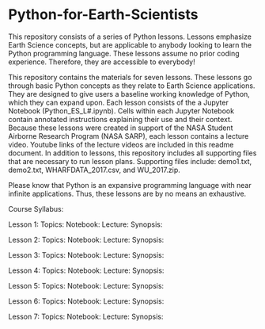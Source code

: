# Python-for-Earth-Scientists
This repository consists of a series of Python lessons. Lessons emphasize Earth Science concepts, but are applicable to anybody looking to learn the Python programming language. These lessons assume no prior coding experience. Therefore, they are accessible to everybody!

This repository contains the materials for seven lessons. These lessons go through basic Python concepts as they relate to Earth Science applications. They are designed to give users a baseline working knowledge of Python, which they can expand upon. Each lesson consists of the a Jupyter Notebook (Python_ES_L#.ipynb). Cells within each Jupyter Notebook contain annotated instructions explaining their use and their context. Because these lessons were created in support of the NASA Student Airborne Research Program (NASA SARP), each lesson contains a lecture video. Youtube links of the lecture videos are included in this readme document. In addition to lessons, this repository includes all supporting files that are necessary to run lesson plans. Supporting files include: demo1.txt, demo2.txt, WHARFDATA_2017.csv, and WU_2017.zip.

Please know that Python is an expansive programming language with near infinite applications. Thus, these lessons are by no means an exhaustive.

Course Syllabus:

Lesson 1:
Topics:
Notebook:
Lecture:
Synopsis:


Lesson 2:
Topics:
Notebook:
Lecture:
Synopsis:

Lesson 3:
Topics:
Notebook:
Lecture:
Synopsis:

Lesson 4:
Topics:
Notebook:
Lecture:
Synopsis:

Lesson 5:
Topics:
Notebook:
Lecture:
Synopsis:

Lesson 6:
Topics:
Notebook:
Lecture:
Synopsis:

Lesson 7:
Topics:
Notebook:
Lecture:
Synopsis:
